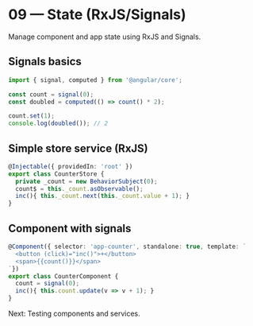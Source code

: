 # 09 — State (RxJS/Signals)

Manage component and app state using RxJS and Signals.

## Signals basics
```ts
import { signal, computed } from '@angular/core';

const count = signal(0);
const doubled = computed(() => count() * 2);

count.set(1);
console.log(doubled()); // 2
```

## Simple store service (RxJS)
```ts
@Injectable({ providedIn: 'root' })
export class CounterStore {
  private _count = new BehaviorSubject(0);
  count$ = this._count.asObservable();
  inc(){ this._count.next(this._count.value + 1); }
}
```

## Component with signals
```ts
@Component({ selector: 'app-counter', standalone: true, template: `
  <button (click)="inc()">+</button>
  <span>{{count()}}</span>
`})
export class CounterComponent {
  count = signal(0);
  inc(){ this.count.update(v => v + 1); }
}
```

Next: Testing components and services.
